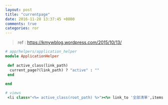 ```yaml
---
layout: post
title: "currentpage"
date: 2016-11-28 13:37:45 +0800
comments: true
categories: ror
---
```

> ref : https://kmywblog.wordpress.com/2015/10/13/

``` ruby
# app/helpers/application_helper
module ApplicationHelper
 
 def active_class(link_path)
  current_page?(link_path) ? "active" : ""
 end
 
end
``` 

``` ruby
# views
 <li class="<%= active_class(root_path) %>"><%= link_to '全部清單',items_path %>
``` 
